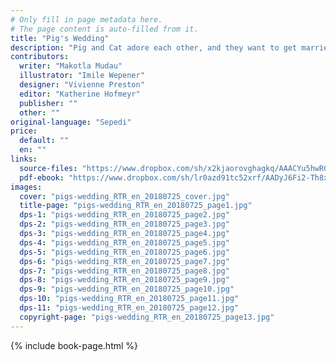```yaml
---
# Only fill in page metadata here.
# The page content is auto-filled from it.
title: "Pig's Wedding"
description: "Pig and Cat adore each other, and they want to get married. But can their love survive when their backgrounds are so very different?"
contributors:
  writer: "Makotla Mudau"
  illustrator: "Imile Wepener"
  designer: "Vivienne Preston"
  editor: "Katherine Hofmeyr"
  publisher: ""
  other: ""
original-language: "Sepedi"
price:
  default: ""
  en: ""
links:
  source-files: "https://www.dropbox.com/sh/x2kjaorovghagkq/AAACYu5hwRG8oQTUVjWtY_Nba?dl=0"
  pdf-ebook: "https://www.dropbox.com/sh/lr0azd91tc52xrf/AADyJ6Fi2-Th8xk2MomtYun_a?dl=0"
images:
  cover: "pigs-wedding_RTR_en_20180725_cover.jpg"
  title-page: "pigs-wedding_RTR_en_20180725_page1.jpg"
  dps-1: "pigs-wedding_RTR_en_20180725_page2.jpg"
  dps-2: "pigs-wedding_RTR_en_20180725_page3.jpg"
  dps-3: "pigs-wedding_RTR_en_20180725_page4.jpg"
  dps-4: "pigs-wedding_RTR_en_20180725_page5.jpg"
  dps-5: "pigs-wedding_RTR_en_20180725_page6.jpg"
  dps-6: "pigs-wedding_RTR_en_20180725_page7.jpg"
  dps-7: "pigs-wedding_RTR_en_20180725_page8.jpg"
  dps-8: "pigs-wedding_RTR_en_20180725_page9.jpg"
  dps-9: "pigs-wedding_RTR_en_20180725_page10.jpg"
  dps-10: "pigs-wedding_RTR_en_20180725_page11.jpg"
  dps-11: "pigs-wedding_RTR_en_20180725_page12.jpg"
  copyright-page: "pigs-wedding_RTR_en_20180725_page13.jpg"
---
```


{% include book-page.html %}


